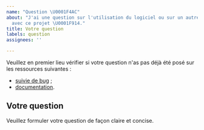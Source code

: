 ```yaml
---
name: "Question \U0001F4AC"
about: "J'ai une question sur l'utilisation du logiciel ou sur un autre sujet en relation
  avec ce projet \U0001F914."
title: Votre question
labels: question
assignees: ''

---
```


Veuillez en premier lieu vérifier si votre question n'as pas déjà été posé sur les ressources suivantes :

 - [suivie de bug](https://github.com/guidoline/guidoline.com/issues) ;
 - [documentation](https://github.com/guidoline/guidoline.com/wiki).


## Votre question

Veuillez formuler votre question de façon claire et concise.
